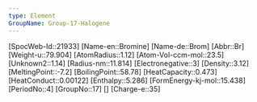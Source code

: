 ```yaml
---
type: Element
GroupName: Group-17-Halogene
---
```

[SpocWeb-Id::21933]
[Name-en::Bromine]
[Name-de::Brom]
[Abbr::Br]
[Weight-u::79.904]
[AtomRadius::1.12]
[Atom-Vol-ccm-mol::23.5]
[Unknown2::1.14]
[Radius-nm::11.814]
[Electronegative::3]
[Density::3.12]
[MeltingPoint::-7.2]
[BoilingPoint::58.78]
[HeatCapacity::0.473]
[HeatConduct::0.00122]
[Enthalpy::5.286]
[FormEnergy-kj-mol::15.438]
[PeriodNo::4]
[GroupNo::17]
[]
[Charge-e::35]

